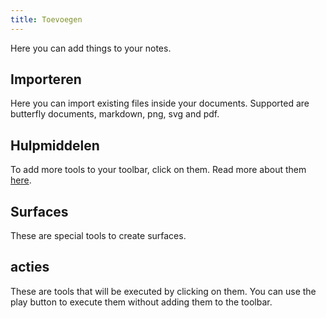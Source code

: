 ```yaml
---
title: Toevoegen
---
```


Here you can add things to your notes.

## Importeren

Here you can import existing files inside your documents.
Supported are butterfly documents, markdown, png, svg and pdf.

## Hulpmiddelen

To add more tools to your toolbar, click on them.
Read more about them [here](../tools).

## Surfaces

These are special tools to create surfaces.

## acties

These are tools that will be executed by clicking on them.
You can use the play button to execute them without adding them to the toolbar.

